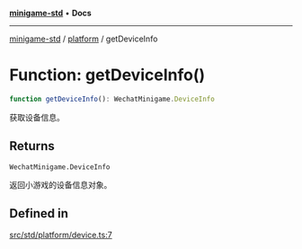 [**minigame-std**](../../../README.md) • **Docs**

***

[minigame-std](../../../README.md) / [platform](../README.md) / getDeviceInfo

# Function: getDeviceInfo()

```ts
function getDeviceInfo(): WechatMinigame.DeviceInfo
```

获取设备信息。

## Returns

`WechatMinigame.DeviceInfo`

返回小游戏的设备信息对象。

## Defined in

[src/std/platform/device.ts:7](https://github.com/JiangJie/minigame-std/blob/22787d0fd0cff776ed579de48ccf7523d9e4ce53/src/std/platform/device.ts#L7)
